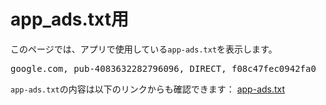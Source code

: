 # app_ads.txt用
このページでは、アプリで使用している`app-ads.txt`を表示します。

<pre>
google.com, pub-4083632282796096, DIRECT, f08c47fec0942fa0
</pre>

`app-ads.txt`の内容は以下のリンクからも確認できます：
[app-ads.txt](https://jin-sato.github.io/app_chat/app-ads.txt)




